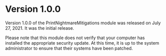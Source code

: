 # Version 1.0.0
Version 1.0.0 of the PrintNightmareMitigations module was released on July 27, 2021.  It was the initial release.

Please note that this module does not verify that your computer has installed the appropriate security update.  At this time, it is up to the system administrator to ensure that their systems have been patched.